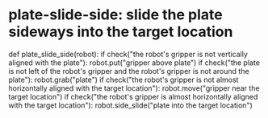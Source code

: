# plate-slide-side: slide the plate sideways into the target location
def plate_slide_side(robot):
    if check("the robot's gripper is not vertically aligned with the plate"):
        robot.put("gripper above plate")
    if check("the plate is not left of the robot's gripper and the robot's gripper is not around the plate"):
        robot.grab("plate")
    if check("the robot's gripper is not almost horizontally aligned with the target location"):
        robot.move("gripper near the target location")
    if check("the robot's gripper is almost horizontally aligned with the target location"):
        robot.side_slide("plate into the target location")
